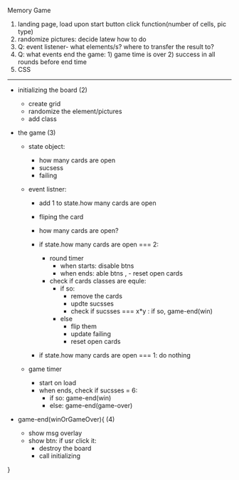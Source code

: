 Memory Game

1. landing page, load upon start button click function(number of cells, pic type)
2. randomize pictures: decide latew how to do
3. Q: event listener- what elements/s? where to transfer the result to?
4. Q: what events end the game: 1) game time is over 2) success in all rounds before end time
5. CSS

---

- initializing the board (2)

  - create grid
  - randomize the element/pictures
  - add class

- the game (3)

  - state object:

    - how many cards are open
    - sucsess
    - failing

  - event listner:

    - add 1 to state.how many cards are open
    - fliping the card

    - how many cards are open?
    - if state.how many cards are open === 2:
      - round timer
        - when starts: disable btns
        - when ends: able btns , - reset open cards
      - check if cards classes are equle:
        - if so:
          - remove the cards
          - updte sucsses
          - check if sucsses === x\*y : if so, game-end(win)
        - else
          - flip them
          - update failing
          - reset open cards
    - if state.how many cards are open === 1: do nothing

  - game timer
    - start on load
    - when ends, check if sucsses = 6:
      - if so: game-end(win)
      - else: game-end(game-over)

- game-end(winOrGameOver){ (4)
  - show msg overlay
  - show btn: if usr click it:
    - destroy the board
    - call initializing

}
